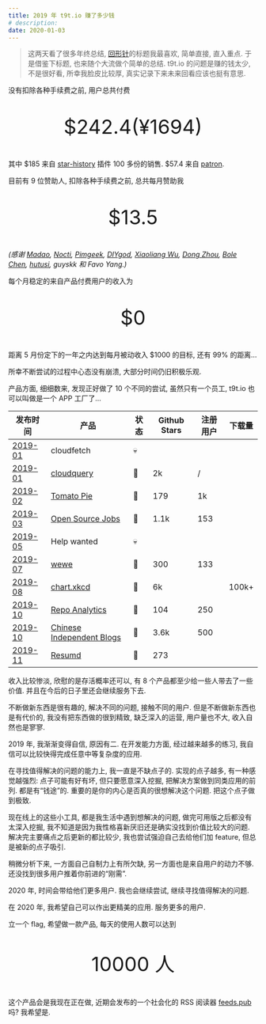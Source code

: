 ```yaml
---
title: 2019 年 t9t.io 赚了多少钱
# description:
date: 2020-01-03
---
```


> 这两天看了很多年终总结, [回形针](https://www.bilibili.com/video/av81501641)的标题我最喜欢, 简单直接, 直入重点. 于是借鉴下标题, 也来随个大流做个简单的总结. t9t.io 的问题是赚的钱太少, 不是很好看, 所幸我脸皮比较厚, 真实记录下来未来回看应该也挺有意思.

没有扣除各种手续费之前, 用户总共付费

<p style="font-size: 40px; text-align: center">$242.4(¥1694) </p>

其中 $185 来自 [star-history](https://chrome.google.com/webstore/detail/star-history/iijibbcdddbhokfepbblglfgdglnccfn) 插件 100 多份的销售. $57.4 来自 [patron](https://www.patreon.com/timqian).

目前有 9 位赞助人, 扣除各种手续费之前, 总共每月赞助我

<p style="font-size: 40px; text-align: center"> $13.5 </p>

*(感谢 <a href="https://madao.me">Madao</a>, <a href="https://inulab.cn/">Nocti</a>,  <a href="https://hintsnet.com/pimgeek/">Pimgeek</a>,  <a href="https://diygod.me/">DIYgod</a>,  <a href="https://xwu64.github.io">Xiaoliang Wu</a>,  <a href="https://nosarthur.github.io">Dong Zhou</a>,  <a href="https://nanrenwa.com/">Bole Chen</a>,  <a href="https://hutusi.com/">hutusi</a>, guyskk 和 Favo Yang.)*

每个月稳定的来自产品付费用户的收入为

<p style="font-size: 40px; text-align: center"> $0 </p>

距离 5 月份定下的一年之内达到每月被动收入 $1000 的目标, 还有 99% 的距离...

所幸不断尝试的过程中心态没有崩溃, 大部分时间仍旧积极乐观.

产品方面, 细细数来, 发现正好做了 10 个不同的尝试, 虽然只有一个员工, t9t.io 也可以叫做是一个 APP 工厂了...

| 发布时间 | 产品 | 状态 | Github Stars | 注册用户 | 下载量 |
| --- | --- | --- | --- | --- | --- |
| [2019-01](https://news.ycombinator.com/item?id=18938277) | cloudfetch | 💀 | | | |
| [2019-01](https://news.ycombinator.com/item?id=18987102) | [cloudquery](https://github.com/t9tio/cloudquery) | 🌱 | 2k | / |  |
| [2019-02](https://news.ycombinator.com/item?id=19243304) | [Tomato Pie](https://github.com/t9tio/tomato-pie) | 🌱 | 179 | 1k |  |
| [2019-03](https://news.ycombinator.com/item?id=19461557) | [Open Source Jobs](https://github.com/t9tio/open-source-jobs) | 🌱 | 1.1k | 153 |  |
| [2019-05](https://news.ycombinator.com/item?id=19977483) | Help wanted | 💀 |  |  |  |
| [2019-07](https://news.ycombinator.com/item?id=20551336) | [wewe](https://github.com/t9tio/wewe) | 🌱 | 300 | 133 | |
| [2019-08](https://news.ycombinator.com/item?id=20734956) | [chart.xkcd](https://github.com/timqian/chart.xkcd) | 🌱| 6k |  | 100k+ |
| [2019-10](https://news.ycombinator.com/item?id=21269723) | [Repo Analytics](https://repo-analytics.github.io/) | 🌱| 104 | 250 | |
| [2019-10](https://www.v2ex.com/t/614054) | [Chinese Independent Blogs](https://github.com/timqian/chinese-independent-blogs) | 🌱| 3.6k | 500 | |
| [2019-11](https://news.ycombinator.com/item?id=21572278) | [Resumd](https://github.com/timqian/resumd) | 🌱| 273 | | |

收入比较惨淡, 欣慰的是存活概率还可以, 有 8 个产品都至少给一些人带去了一些价值. 并且在今后的日子里还会继续服务下去.

不断做新东西是很有趣的, 解决不同的问题, 接触不同的用户. 但是不断做新东西也是有代价的, 我没有把东西做的很到精致, 缺乏深入的运营, 用户量也不大, 收入自然也是寥寥.

2019 年, 我渐渐变得自信, 原因有二. 在开发能力方面, 经过越来越多的练习, 我自信可以比较快得完成任意中等复杂度的应用.

在寻找值得解决的问题的能力上, 我一直是不缺点子的. 实现的点子越多, 有一种感觉越强烈: 点子可能有好有坏, 但只要愿意深入挖掘, 把解决方案做到同类应用的前列. 都是有“钱途”的. 重要的是你的内心是否真的很想解决这个问题. 把这个点子做到极致.

现在线上的这些小工具, 都是我生活中遇到想解决的问题, 做完可用版之后都没有太深入挖掘, 我不知道是因为我性格喜新厌旧还是确实没找到价值比较大的问题. 解决完主要痛点之后更新的都比较少, 我也尝试强迫自己去给他们加 feature, 但总是被新的点子吸引.

稍微分析下来, 一方面自己自制力上有所欠缺, 另一方面也是来自用户的动力不够. 还没找到很多用户推着你前进的“刚需”.

2020 年, 时间会带给他们更多用户. 我也会继续尝试, 继续寻找值得解决的问题.

在 2020 年, 我希望自己可以作出更精美的应用. 服务更多的用户.

立一个 flag, 希望做一款产品, 每天的使用人数可以达到

<p style="font-size: 40px; text-align: center"> 10000 人 </p>

这个产品会是我现在正在做, 近期会发布的一个社会化的 RSS 阅读器 [feeds.pub](https://feeds.pub) 吗? 我希望是.

<!--

## Product #1 - cloudfetch

### 历程

t9t.io 在 [github 上的组织](https://github.com/t9tio) 本来叫做 cloudfetch.info, 这个组织大概是在 2018 年年中建的. 当时我想做的东西是一个定期抓取网页内容的产品. 可以用来监控网页的变化, 抓取感兴趣的新闻等等. 只不过最后失败了, 我的一些其他工具也挂在这个组织之下. 所以之后想到 t9t.io 这个名字的时候就直接把 cloudfetch 这个组织重命名了下.

因为还有一个全职的工作, cloudfetch 断断续续做了有半年, 到 2019 年 1 月份才做出了一个很难用的 demo. 在一些论坛上分享, 基本连反馈都没收到太多. 当时是比较沮丧的, 为之花了很多时间, 却连愿意用它的人都很难找到.

当时 “持续改进, 持续发布” 的概念也还没有竖立起来, 一两次的分享没引起注意就感觉产品被判了死刑. 几个月后, 也没见到用户量的增加或者活跃, 定时服务还时不时出现问题, 于是就灰溜溜的关站了. 现在这个域名也过期了, 前两天看了看, 变成了一个[日文的博客](https://cloudfetch.info/) 😅

### 启示

持续改进, 持续发布, 一两次的产品推广失利不能宣告产品的失败. 只要产品确有市场, 不断改进产品一定可以获得更多的用户

对于一个需要后端支持的项目, 能用 serverless 方式就要尽量用. 虽然目前 serverless 的开发体验可能没有传统方式好, 在开发阶段可能要多花时间. 但是因为没有维护服务器的成本, 就算你的应用用户不多. 你也不用急着关张. 因为服务自己站在那里不需要成本

## Product #2 - cloudquery

### 历程

[cloudquery](https://github.com/t9tio/cloudquery) 是一个用来把任意网站变成 API 的工具, 可以用可视化的方式选取网页中部分数据. 有点类似于雅虎在 18 年底关停的产品 [YQL](https://stackoverflow.com/questions/54046823/yql-query-service-replacement-now-that-yahoo-shut-it-down).

<img src="https://user-images.githubusercontent.com/5512552/51655619-6b978580-1fd8-11e9-93a9-9accf8e25e54.gif" style="display: block; margin: auto; width: 500px">

cloudquery 本来是 cloudfetch 的一部分, 当时想的是它自己作为一个干一件小事的一个小工具, 可能在 cloudfetch 之外也有用处, 于是就剥出来自称一个小产品. 用到了是 t9t.io 的第一个子域名: [cloudquery.t9t.io](https://cloudquery.t9t.io)

没想到比 cloudfetch 受欢迎多了... 登上了 [hackernews 首页](https://news.ycombinator.com/item?id=18987102), 一周之内就成了我第一个获得超过 1k star 的项目.

但是呢, 作为一个不是那么刚需, 无需注册, 产品的名字取得一般, 没有做 SEO 之类的事情. 流量流过就流过了, 几个月, 一年过去之后, 真正非常需要这个产品的人其实不多, 每天的访问量也 10 几个. 从 star 增长的历史也可以看出来

<img src="https://raw.githubusercontent.com/timqian/images/master/20200103154718.png" style="display: block; margin: auto; width: 500px">

但是这个产品有一个好处是, 他的后端是 serverless 的, 可以一直存在下去.

### 启示

虽然它可以一直存在下去, 但是想让它成功(有更多人使用它). 需要不断得投入精力, 去优化它, 推广它. 增加它的功能.

各种产品, 各种市场里面, 有很多机会. 但很少有机会是自己过来的. 需要你不断打磨自己的解决方案. 在 cloudquery 这里, 缺少这些投入.

## Product #3 - #9

- Product #3 - tomato-pie

- Product #4 - open-source-jobs

- Product #5 - wewe

- Product #6 - chart.xkcd

- Product #7 - AnaHub 

- Product #8 - chinese independent blogs

- Product #9 - repo-analytics

- Product #10 - resumd



上面的 8 个产品之前博客都有记录, 这里快照一份他们的数据, 来龙去脉就不再详细介绍了. 说说感想

随着做的东西越来越多, 我似乎慢慢找到了自己真正想要做的事情 -- -- 我想要服务更多的人.

这个世界上, 为了获取一定数量的报酬, 一种方法给少数或者一个人重要的服务. 另一种方法是给很多人服务, 即使这个服务不是那么重要, 但是只要用户基数足够大. 也可以获得足够的报酬.

目前看来, 我更喜欢后者. 

-->
